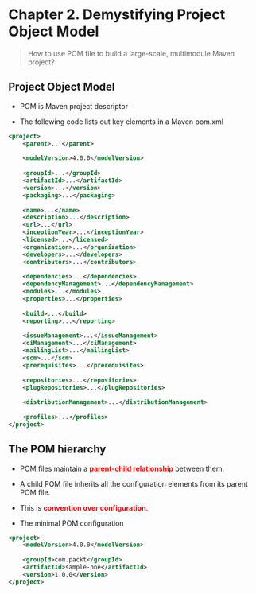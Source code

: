 # Chapter 2. Demystifying Project Object Model

> How to use POM file to build a large-scale, multimodule Maven project?



## Project Object Model

* POM is Maven project descriptor

* The following code lists out key elements in a Maven pom.xml

```xml
<project>
	<parent>...</parent>
    
    <modelVersion>4.0.0</modelVersion>
    
	<groupId>...</groupId>
    <artifactId>...</artifactId>
    <version>...</version>
    <packaging>...</packaging>
    
    <name>...</name>
    <description>...</description>
    <url>...</url>
    <inceptionYear>...</inceptionYear>
    <licensed>...</licensed>
    <organization>...</organization>
    <developers>...</developers>
    <contributors>...</contributors>
    
    <dependencies>...</dependencies>
    <dependencyManagement>...</dependencyManagement>
    <modules>...</modules>
    <properties>...</properties>
    
    <build>...</build>
    <reporting>...</reporting>
    
    <issueManagement>...</issueManagement>
    <ciManagement>...</ciManagement>
    <mailingList>...</mailingList>
    <scm>...</scm>
    <prerequisites>...</prerequisites>
    
    <repositories>...</repositories>
    <plugRepositories>...</plugRepositories>
    
    <distributionManagement>...</distributionManagement>
    
    <profiles>...</profiles>
</project>
```



## The POM hierarchy

* POM files maintain a <font color=#FF0000>**parent-child relationship**</font> between them.
* A child POM file inherits all the configuration elements from its parent POM file.
* This is <font color="#FF0000">**convention over configuration**</font>.

* The minimal POM configuration

```xml
<project>
	<modelVersion>4.0.0</modelVersion>
    
    <groupId>com.packt</groupId>
    <artifactId>sample-one</artifactId>
    <version>1.0.0</version>
</project>
```



